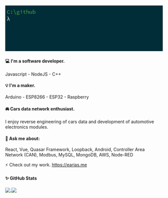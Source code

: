 ![hello](https://github.com/evert-arias/evert-arias/blob/master/hello.gif)

#### :computer: I'm a software developer.

Javascript - NodeJS - C++

#### 💡 I'm a maker.

Arduino - ESP8266 - ESP32 - Raspberry 

#### 🚘 Cars data network enthusiast.

I enjoy reverse engineering of cars data and development of automotive electronics modules.

#### 💬 Ask me about:

React, Vue, Quasar Framework, Loopback, Android, Controller Area Network (CAN), Modbus, MySQL, MongoDB, AWS, Node-RED

⚡ Check out my work. https://earias.me

#### :sparkles: GitHub Stats

<a href="https://github.com/evert-arias">
  <img align="center" src="https://github-readme-stats.vercel.app/api/top-langs/?username=evert-arias&hide=tex,html,css&theme=vue" />
</a>
<a href="https://github.com/evert-arias">
  <img align="center" src="https://github-readme-stats.vercel.app/api?username=evert-arias&show_icons=true&line_height=27&count_private=true&theme=vue" />
</a>
